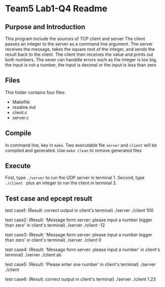 # Team5 Lab1-Q4 Readme

## Purpose and Introduction
This program include the sources of TCP client and server
The client passes an integer to the server as a command line argument. The server receives the message, takes the square root of the integer, and sends the result back to the client. The client then receives the value and prints out both numbers.
The sever can handdle errors such as the integer is too big, the input is not a number, the input is decimal or the input is less than zero

## Files
This folder contains four files
* Makefile
* readme.md
* client.c
* server.c

## Compile
In command line, key in `make`.  Two executable file `server` and `client` will be compiled and generated.
Use `make clean` to remove generated files

## Execute
First, type `./server` to run the UDP server in terminal 1.
Second, type `./client ` plus an integer to run the client in terminal 2.

## Test case and epcept result
test case1: (Result: correct output in client's terminal)
./server
./client 100


test case2: (Result: 'Message form server: please input a number bigger than zero' in client's terminal)
./server
./client -12

test case3: (Result: 'Message form server: please input a number bigger than zero' in client's terminal)
./server
./client 0

test case4: (Result: 'Message form server: please input a number' in client's terminal)
./server
./client ab

test case5: (Result: 'Please enter one number' in client's terminal)
./server
./client

test case6: (Result: correct output in client's terminal)
./server
./client 1.23

